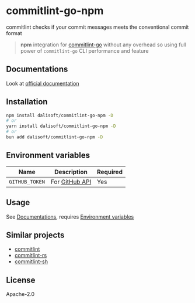 # commitlint-go-npm

commitlint checks if your commit messages meets the conventional commit format

> **npm** integration for [commitlint-go](https://github.com/conventionalcommit/commitlint) without any overhead so using full power of `commitlint-go` CLI performance and feature

## Documentations

Look at [official documentation](https://github.com/conventionalcommit/commitlint)

## Installation

```sh
npm install dalisoft/commitlint-go-npm -D
# or
yarn install dalisoft/commitlint-go-npm -D
# or
bun add dalisoft/commitlint-go-npm -D
```

## Environment variables

| Name           | Description                                                                                     | Required |
| -------------- | ----------------------------------------------------------------------------------------------- | -------- |
| `GITHUB_TOKEN` | For [GitHub API](https://docs.github.com/rest/overview/resources-in-the-rest-api#rate-limiting) | Yes      |

## Usage

See [Documentations](#documentations), requires [Environment variables](#environment-variables)

## Similar projects

- [commitlint](https://commitlint.js.org)
- [commitlint-rs](https://github.com/KeisukeYamashita/commitlint-rs)
- [commitlint-sh](https://github.com/dalisoft/commitlint-sh)

## License

Apache-2.0
